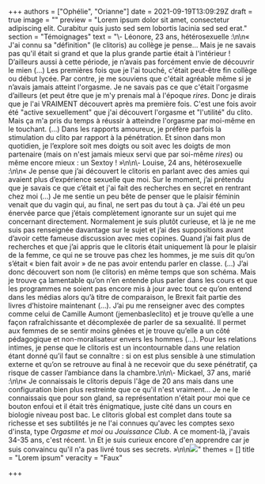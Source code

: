 +++
authors = ["Ophélie", "Orianne"]
date = 2021-09-19T13:09:29Z
draft = true
image = ""
preview = "Lorem ipsum dolor sit amet, consectetur adipiscing elit. Curabitur quis justo sed sem lobortis lacinia sed sed erat."
section = "Témoignages"
text = "\\- Léonore, 23 ans, hétérosexuelle :\n\n« J'ai connu sa \"définition\" (le clitoris) au collège je pense… Mais je ne savais pas qu'il était si grand et que la plus grande partie était à l'intérieur ! D’ailleurs aussi à cette période, je n’avais pas forcément envie de découvrir le mien (…) Les premières fois que je l'ai touché, c'était peut-être fin collège ou début lycée. Par contre, je me souviens que c'était agréable même si je n’avais jamais atteint l'orgasme. Je ne savais pas ce que c'était l'orgasme d’ailleurs (et peut être que je m'y prenais mal à l'époque *rires*. Donc je dirais que je l'ai VRAIMENT découvert après ma première fois. C'est une fois avoir été \"active sexuellement\" que j'ai découvert l'orgasme et \"l'utilité\" du clito. Mais ça m'a pris du temps à réussir à atteindre l'orgasme par moi-même en le touchant. (…) Dans les rapports amoureux, je préfère parfois la stimulation du clito par rapport à la pénétration. Et sinon dans mon quotidien, je l’explore soit mes doigts ou soit avec les doigts de mon partenaire (mais on n'est jamais mieux servi que par soi-même *rires*) ou même encore mieux : un Sextoy ! »\n\n\\- Louise, 24 ans, hétérosexuelle :\n\n« Je pense que j’ai découvert le clitoris en parlant avec des amies qui avaient plus d’expérience sexuelle que moi. Sur le moment, j’ai prétendu que je savais ce que c’était et j'ai fait des recherches en secret en rentrant chez moi (…) Je me sentie un peu bête de penser que le plaisir féminin venait que du vagin qui, au final, ne sert pas du tout à ça. J’ai été un peu énervée parce que j’étais complètement ignorante sur un sujet qui me concernant directement. Normalement je suis plutôt curieuse, et là je ne me suis pas renseignée davantage sur le sujet et j’ai des suppositions avant d’avoir cette fameuse discussion avec mes copines. Quand j’ai fait plus de recherches et que j’ai appris que le clitoris était uniquement là pour le plaisir de la femme, ce qui ne se trouve pas chez les hommes, je me suis dit qu’on s’était « bien fait avoir » de ne pas avoir entendu parler en classe. (…) J’ai donc découvert son nom (le clitoris) en même temps que son schéma. Mais je trouve ça lamentable qu’on n’en entende plus parler dans les cours et que les programmes ne soient pas encore mis à jour avec tout ce qu’on entend dans les médias alors qu’à titre de comparaison, le Brexit fait partie des livres d’histoire maintenant (…). J’ai pu me renseigner avec des comptes comme celui de Camille Aumont (jemenbasleclito) et je trouve qu’elle a une façon rafraîchissante et décomplexée de parler de sa sexualité. Il permet aux femmes de se sentir moins gênées et je trouve qu’elle a un côté pédagogique et non-moralisateur envers les hommes (…). Pour les relations intimes, je pense que le clitoris est un incontournable dans une relation étant donné qu’il faut se connaître : si on est plus sensible à une stimulation externe et qu’on se retrouve au final à ne recevoir que du sexe pénétratif, ça risque de casser l’ambiance dans la chambre.\n\n\\- Mickael, 37 ans, marié :\n\n« Je connaissais le clitoris depuis l'âge de 20 ans mais dans une configuration bien plus restreinte que ce qu'il n'est vraiment… Je ne le connaissais que pour son gland, sa représentation n'était pour moi que ce bouton enfoui et il était très énigmatique, juste cité dans un cours en biologie niveau post bac. Le clitoris global est complet dans toute sa richesse et ses subtilités je ne l'ai connues qu'avec les comptes sexo d'insta, type _Orgasme et moi_ ou _Jouissance Club_. A ce moment-là, j'avais 34-35 ans, c'est récent.  \n Et je suis curieux encore d'en apprendre car je suis convaincu qu'il n'a pas livré tous ses secrets. »\n\n![](https://ssl.gstatic.com/ui/v1/icons/mail/images/cleardot.gif)"
themes = []
title = "Lorem ipsum"
veracity = "Faux"

+++
